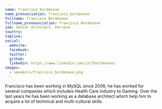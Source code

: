 ```yaml
---
name: francisco_bordenave
name_pronunciation: francisco_bordenave
fullname: Francisco Bordenave
fullname_pronounciation: Francisco Bordenave
job: Senior Architect, Percona
country: 
tagline: 
social:
  website: 
  facebook:
  twitter:
  github: 
  linkedin: https://www.linkedin.com/in/fbordenave/
images:
  - speakers/francisco_bordenave.png
---
```


Francisco has been working in MySQL since 2006, he has worked for several companies which includes Health Care industry to Gaming. Over the last years he has been working as a database architect which help him to acquire a lot of technical and multi-cultural skills